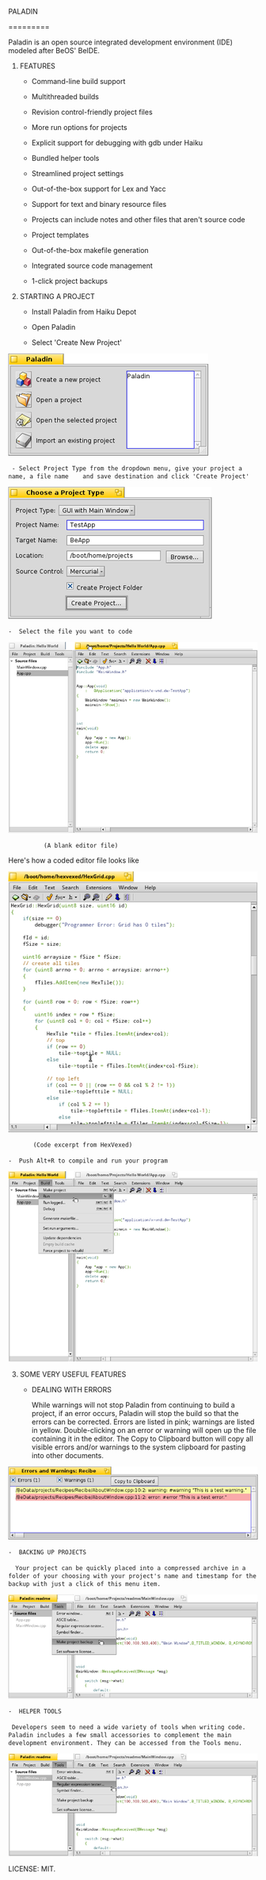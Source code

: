 PALADIN

 =========

Paladin is an open source integrated development environment (IDE) modeled after BeOS' BeIDE. 

1. FEATURES

    - Command-line build support

    - Multithreaded builds

    - Revision control-friendly project files

    - More run options for projects

    - Explicit support for debugging with gdb under Haiku

    - Bundled helper tools

    - Streamlined project settings

    - Out-of-the-box support for Lex and Yacc

    - Support for text and binary resource files

    - Projects can include notes and other files that aren't source code

    - Project templates

    - Out-of-the-box makefile generation

    - Integrated source code management

    - 1-click project backups

2. STARTING A PROJECT

    - Install Paladin from Haiku Depot

    - Open Paladin

    - Select 'Create New Project'

![Screenshot](Documentation/images/StartWindow.png)

     - Select Project Type from the dropdown menu, give your project a name, a file name    and save destination and click 'Create Project'

![Screenshot](Documentation/images/CreateProjectWindow.png)

    -  Select the file you want to code

![Screenshot](readme_scrshot/13.png)
                   
              (A blank editor file)

 Here's how a coded editor file looks like

![Screenshot](readme_scrshot/hexvexed.png)

           (Code excerpt from HexVexed) 

    -  Push Alt+R to compile and run your program

![Screenshot](readme_scrshot/14.png) 

3. SOME VERY USEFUL FEATURES

    - DEALING WITH ERRORS
     
      While warnings will not stop Paladin from continuing to build a project, if an error occurs, Paladin will stop the build so that the errors can be corrected. Errors are listed in pink; warnings are listed in yellow. Double-clicking on an error or warning will open up the file containing it in the editor. The Copy to Clipboard button will copy all visible errors and/or warnings to the system clipboard for pasting into other documents.    

![Screenshot](Documentation/images/ErrorWindow.png)

    -  BACKING UP PROJECTS

      Your project can be quickly placed into a compressed archive in a folder of your choosing with your project's name and timestamp for the backup with just a click of this menu item.

![Screenshot](readme_scrshot/backup.png)

    -  HELPER TOOLS

     Developers seem to need a wide variety of tools when writing code. Paladin includes a few small accessories to complement the main development environment. They can be accessed from the Tools menu.

![Screenshot](readme_scrshot/helper.png)           


LICENSE: MIT.  
